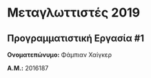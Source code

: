 # Μεταγλωττιστές 2019
## Προγραμματιστική Εργασία #1

**Ονοματεπώνυμο:** Φάμπιαν Χαίγκερ

**Α.Μ.:** 2016187


